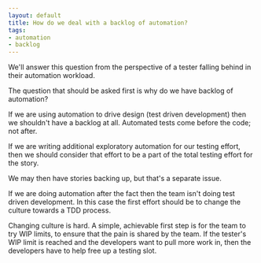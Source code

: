 ```yaml
---
layout: default
title: How do we deal with a backlog of automation?
tags:
- automation
- backlog
---
```

We'll answer this question from the perspective of a tester falling behind in their automation workload.

The question that should be asked first is why do we have backlog of automation?

If we are using automation to drive design (test driven development) then we shouldn't have a backlog at all. Automated tests come before the code; not after.

If we are writing additional exploratory automation for our testing effort, then we should consider that effort to be a part of the total testing effort for the story.

We may then have stories backing up, but that's a separate issue.

If we are doing automation after the fact then the team isn't doing test driven development. In this case the first effort should be to change the culture towards a TDD process.

Changing culture is hard. A simple, achievable first step is for the team to try WIP limits, to ensure that the pain is shared by the team. If the tester's WIP limit is reached and the developers want to pull more work in, then the developers have to help free up a testing slot.